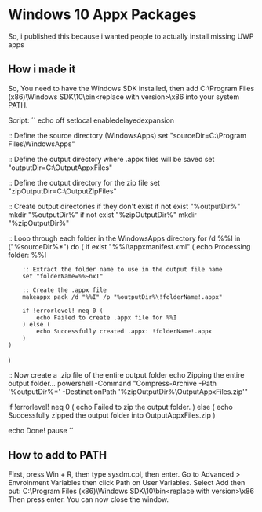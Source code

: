 # Windows 10 Appx Packages
So, i published this because i wanted people to actually install missing UWP apps

## How i made it
So, You need to have the Windows SDK installed, then add C:\Program Files (x86)\Windows SDK\10\bin\<replace with version>\x86 into your system PATH.

Script:
´´
echo off
setlocal enabledelayedexpansion

:: Define the source directory (WindowsApps)
set "sourceDir=C:\Program Files\WindowsApps"

:: Define the output directory where .appx files will be saved
set "outputDir=C:\OutputAppxFiles"

:: Define the output directory for the zip file
set "zipOutputDir=C:\OutputZipFiles"

:: Create output directories if they don't exist
if not exist "%outputDir%" mkdir "%outputDir%"
if not exist "%zipOutputDir%" mkdir "%zipOutputDir%"

:: Loop through each folder in the WindowsApps directory
for /d %%I in ("%sourceDir%\*") do (
    if exist "%%I\appxmanifest.xml" (
        echo Processing folder: %%I

        :: Extract the folder name to use in the output file name
        set "folderName=%%~nxI"

        :: Create the .appx file
        makeappx pack /d "%%I" /p "%outputDir%\!folderName!.appx"
        
        if !errorlevel! neq 0 (
            echo Failed to create .appx file for %%I
        ) else (
            echo Successfully created .appx: !folderName!.appx
        )
    )
)

:: Now create a .zip file of the entire output folder
echo Zipping the entire output folder...
powershell -Command "Compress-Archive -Path '%outputDir%\*' -DestinationPath '%zipOutputDir%\OutputAppxFiles.zip'"

if !errorlevel! neq 0 (
    echo Failed to zip the output folder.
) else (
    echo Successfully zipped the output folder into OutputAppxFiles.zip
)

echo Done!
pause
´´

## How to add to PATH
First, press Win + R, then type sysdm.cpl, then enter.
Go to Advanced > Envroinment Variables then click Path on User Variables.
Select Add then put: C:\Program Files (x86)\Windows SDK\10\bin\<replace with version>\x86
Then press enter. You can now close the window.
